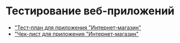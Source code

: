 # Тестирование веб-приложений

- ["Тест-план для приложения "Интернет-магазин"](https://docs.google.com/spreadsheets/d/1gPuIa5dicTPDc_E3NXSAKnIzqcvGZgZxlzdlnjHiPJM/edit?usp=sharing)
- ["Чек-лист для приложения "Интернет-магазин"](https://docs.google.com/spreadsheets/d/1cvYoXGlL7oIZ0cuk_lr1fctD4FMtpTd0DKWX5GLSDaM/edit?usp=sharing)
